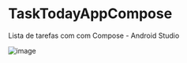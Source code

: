 # TaskTodayAppCompose
Lista de tarefas com com Compose - Android Studio

![image](https://github.com/JoaoEnrique13/TaskTodayAppCompose/assets/99426704/5d46909f-f01d-496e-b468-9c1ea2893e26)
